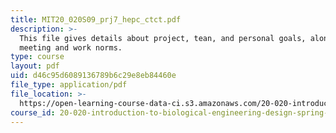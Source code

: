 ```yaml
---
title: MIT20_020S09_prj7_hepc_ctct.pdf
description: >-
  This file gives details about project, tean, and personal goals, along with
  meeting and work norms. 
type: course
layout: pdf
uid: d46c95d6089136789b6c29e8eb84460e
file_type: application/pdf
file_location: >-
  https://open-learning-course-data-ci.s3.amazonaws.com/20-020-introduction-to-biological-engineering-design-spring-2009/d46c95d6089136789b6c29e8eb84460e_MIT20_020S09_prj7_hepc_ctct.pdf
course_id: 20-020-introduction-to-biological-engineering-design-spring-2009
---
```

